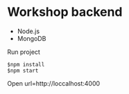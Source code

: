 # Workshop backend

- Node.js
- MongoDB

Run project

```
$npm install
$npm start
```

Open url=http://loccalhost:4000
